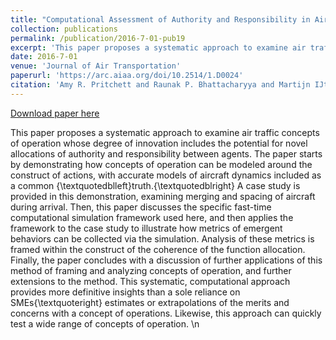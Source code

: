 ```yaml
---
title: "Computational Assessment of Authority and Responsibility in Air Traffic Concepts of Operation"
collection: publications
permalink: /publication/2016-7-01-pub19
excerpt: 'This paper proposes a systematic approach to examine air traffic concepts of operation whose degree of innovation includes the potential for novel allocations of authority and responsibility between agents. The paper starts by demonstrating how concepts of operation can be modeled around the construct of actions, with accurate models of aircraft dynamics included as a common \{\textquotedblleft\}truth.\{\textquotedblright\} A case study is provided in this demonstration, examining merging and spacing of aircraft during arrival. Then, this paper discusses the specific fast-time computational simulation framework used here, and then applies the framework to the case study to illustrate how metrics of emergent behaviors can be collected via the simulation. Analysis of these metrics is framed within the construct of the coherence of the function allocation. Finally, the paper concludes with a discussion of further applications of this method of framing and analyzing concepts of operation, and further extensions to the method. This systematic, computational approach provides more definitive insights than a sole reliance on SMEs\{\textquoteright\} estimates or extrapolations of the merits and concerns with a concept of operations. Likewise, this approach can quickly test a wide range of concepts of operation. \n'
date: 2016-7-01
venue: 'Journal of Air Transportation'
paperurl: 'https://arc.aiaa.org/doi/10.2514/1.D0024'
citation: 'Amy R. Pritchett and Raunak P. Bhattacharyya and Martijn IJtsma (2016). Computational Assessment of Authority and Responsibility in Air Traffic Concepts of Operation. In Journal of Air Transportation'
---
```


<a href='https://arc.aiaa.org/doi/10.2514/1.D0024'>Download paper here</a>

This paper proposes a systematic approach to examine air traffic concepts of operation whose degree of innovation includes the potential for novel allocations of authority and responsibility between agents. The paper starts by demonstrating how concepts of operation can be modeled around the construct of actions, with accurate models of aircraft dynamics included as a common \{\textquotedblleft\}truth.\{\textquotedblright\} A case study is provided in this demonstration, examining merging and spacing of aircraft during arrival. Then, this paper discusses the specific fast-time computational simulation framework used here, and then applies the framework to the case study to illustrate how metrics of emergent behaviors can be collected via the simulation. Analysis of these metrics is framed within the construct of the coherence of the function allocation. Finally, the paper concludes with a discussion of further applications of this method of framing and analyzing concepts of operation, and further extensions to the method. This systematic, computational approach provides more definitive insights than a sole reliance on SMEs\{\textquoteright\} estimates or extrapolations of the merits and concerns with a concept of operations. Likewise, this approach can quickly test a wide range of concepts of operation. \n
